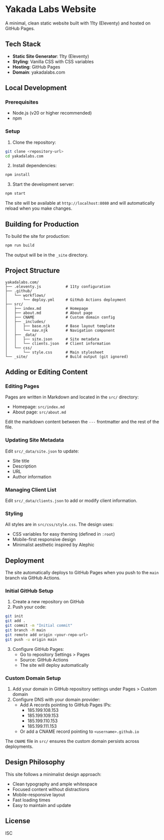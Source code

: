 # Yakada Labs Website

A minimal, clean static website built with 11ty (Eleventy) and hosted on GitHub Pages.

## Tech Stack

- **Static Site Generator**: 11ty (Eleventy)
- **Styling**: Vanilla CSS with CSS variables
- **Hosting**: GitHub Pages
- **Domain**: yakadalabs.com

## Local Development

### Prerequisites

- Node.js (v20 or higher recommended)
- npm

### Setup

1. Clone the repository:
```bash
git clone <repository-url>
cd yakadalabs.com
```

2. Install dependencies:
```bash
npm install
```

3. Start the development server:
```bash
npm start
```

The site will be available at `http://localhost:8080` and will automatically reload when you make changes.

## Building for Production

To build the site for production:

```bash
npm run build
```

The output will be in the `_site` directory.

## Project Structure

```
yakadalabs.com/
├── .eleventy.js           # 11ty configuration
├── .github/
│   └── workflows/
│       └── deploy.yml     # GitHub Actions deployment
├── src/
│   ├── index.md           # Homepage
│   ├── about.md           # About page
│   ├── CNAME              # Custom domain config
│   ├── _includes/
│   │   ├── base.njk       # Base layout template
│   │   └── nav.njk        # Navigation component
│   ├── _data/
│   │   ├── site.json      # Site metadata
│   │   └── clients.json   # Client information
│   └── css/
│       └── style.css      # Main stylesheet
└── _site/                 # Build output (git ignored)
```

## Adding or Editing Content

### Editing Pages

Pages are written in Markdown and located in the `src/` directory:
- Homepage: `src/index.md`
- About page: `src/about.md`

Edit the markdown content between the `---` frontmatter and the rest of the file.

### Updating Site Metadata

Edit `src/_data/site.json` to update:
- Site title
- Description
- URL
- Author information

### Managing Client List

Edit `src/_data/clients.json` to add or modify client information.

### Styling

All styles are in `src/css/style.css`. The design uses:
- CSS variables for easy theming (defined in `:root`)
- Mobile-first responsive design
- Minimalist aesthetic inspired by Alephic

## Deployment

The site automatically deploys to GitHub Pages when you push to the `main` branch via GitHub Actions.

### Initial GitHub Setup

1. Create a new repository on GitHub
2. Push your code:
```bash
git init
git add .
git commit -m "Initial commit"
git branch -M main
git remote add origin <your-repo-url>
git push -u origin main
```

3. Configure GitHub Pages:
   - Go to repository Settings > Pages
   - Source: GitHub Actions
   - The site will deploy automatically

### Custom Domain Setup

1. Add your domain in GitHub repository settings under Pages > Custom domain
2. Configure DNS with your domain provider:
   - Add A records pointing to GitHub Pages IPs:
     - 185.199.108.153
     - 185.199.109.153
     - 185.199.110.153
     - 185.199.111.153
   - Or add a CNAME record pointing to `<username>.github.io`

The `CNAME` file in `src/` ensures the custom domain persists across deployments.

## Design Philosophy

This site follows a minimalist design approach:
- Clean typography and ample whitespace
- Focused content without distractions
- Mobile-responsive layout
- Fast loading times
- Easy to maintain and update

## License

ISC
